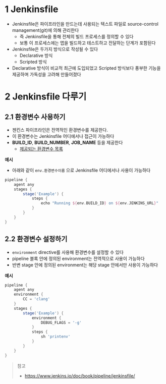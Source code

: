 # 1 Jenkinsfile

- Jenkinsfile은 파이프라인을 만드는데 사용되는 텍스트 파일로 source-control management(git)에 의해 관리한다
  - 즉 Jenkinsfile을 통해 전체의 빌드 프로세스를 정의할 수 있다
  - 보통 이 프로세스에는 앱을 빌드하고 테스트하고 전달하는 단계가 포함된다
- Jenkinsfile은 두가지 방식으로 작성될 수 있다
  - Declarative 방식
  - Scripted 방식
- Declarative 방식이 비교적 최근에 도입되었고 Scripted 방식보다 풍부한 기능을 제공하며 가독성을 고려해 만들어졌다



# 2 Jenkinsfile 다루기





## 2.1 환경변수 사용하기

- 젠킨스 파이프라인은 전역적인 환경변수를 제공한다.
- 이 환경변수는 Jenkinsfile 어디에서나 접근이 가능하다
- **BUILD_ID**, **BUILD_NUMBER**, **JOB_NAME** 등을 제공한다
  - [제공되는 환경변수 목록](https://www.jenkins.io/doc/book/pipeline/jenkinsfile/#using-environment-variables)



**예시**

- 아래와 같이 `env.환경변수이름` 으로 Jenkinsfile 어디에서나 사용이 가능하다

```groovy
pipeline {
    agent any
    stages {
        stage('Example') {
            steps {
                echo "Running ${env.BUILD_ID} on ${env.JENKINS_URL}"
            }
        }
    }
}
```



## 2.2 환경변수 설정하기

- `environment` directive를 사용해 환경변수를 설정할 수 있다
- pipeline 블록 안에 정의된 environment는 전역적으로 사용이 가능하다
- 반변 stage 안에 정의된 environment는 해당 stage 안에서만 사용이 가능하다



**예시**

```groovy
pipeline {
    agent any
    environment { 
        CC = 'clang'
    }
    stages {
        stage('Example') {
            environment { 
                DEBUG_FLAGS = '-g'
            }
            steps {
                sh 'printenv'
            }
        }
    }
}
```



> 참고
>
> - https://www.jenkins.io/doc/book/pipeline/jenkinsfile/